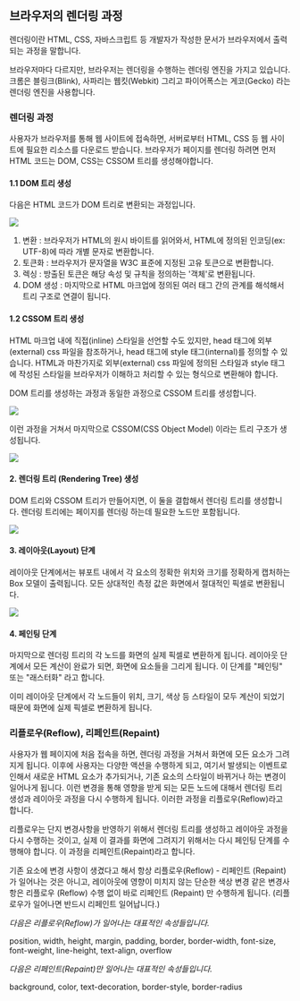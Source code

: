 ## 브라우저의 렌더링 과정

렌더링이란 HTML, CSS, 자바스크립트 등 개발자가 작성한 문서가 브라우저에서 출력되는 과정을 말합니다.

브라우저마다 다르지만, 브라우저는 렌더링을 수행하는 렌더링 엔진을 가지고 있습니다.
크롬은 블링크(Blink), 사파리는 웹킷(Webkit) 그리고 파이어폭스는 게코(Gecko) 라는 렌더링 엔진을 사용합니다.

### 렌더링 과정

사용자가 브라우저를 통해 웹 사이트에 접속하면, 서버로부터 HTML, CSS 등 웹 사이트에 필요한 리소스를 다운로드 받습니다.
브라우저가 페이지를 렌더링 하려면 먼저 HTML 코드는 DOM, CSS는 CSSOM 트리를 생성해야합니다.

#### 1.1 DOM 트리 생성

다음은 HTML 코드가 DOM 트리로 변환되는 과정입니다.

![](https://miro.medium.com/max/1400/0*rkjgCl-RSVTvRGgS)

1. 변환 : 브라우저가 HTML의 원시 바이트를 읽어와서, HTML에 정의된 인코딩(ex: UTF-8)에 따라 개별 문자로 변환합니다.
2. 토큰화 : 브라우저가 문자열을 W3C 표준에 지정된 고유 토큰으로 변환합니다.
3. 렉싱 : 방출된 토큰은 해당 속성 및 규칙을 정의하는 '객체'로 변환됩니다.
4. DOM 생성 : 마지막으로 HTML 마크업에 정의된 여러 태그 간의 관계를 해석해서 트리 구조로 연결이 됩니다.

#### 1.2 CSSOM 트리 생성

HTML 마크업 내에 직접(inline) 스타일을 선언할 수도 있지만, head 태그에 외부 (external) css 파일을 참조하거나, head 태그에 style 태그(internal)를 정의할 수 있습니다.
HTML과 마찬가지로 외부(external) css 파일에 정의된 스타일과 style 태그에 작성된 스타일을 브라우저가 이해하고 처리할 수 있는 형식으로 변환해야 합니다.

DOM 트리를 생성하는 과정과 동일한 과정으로 CSSOM 트리를 생성합니다.

![](https://miro.medium.com/max/1400/0*wO7ezCeTdpHyhgWm)

이런 과정을 거쳐서 마지막으로 CSSOM(CSS Object Model) 이라는 트리 구조가 생성됩니다.

![](https://miro.medium.com/max/1164/0*SMOVnyZjS0-Tp-pp)

#### 2. 렌더링 트리 (Rendering Tree) 생성

DOM 트리와 CSSOM 트리가 만들어지면, 이 둘을 결합해서 렌더링 트리를 생성합니다. 렌더링 트리에는 페이지를 렌더링 하는데 필요한 노드만 포함됩니다.

![](https://miro.medium.com/max/1400/0*9Xbmy7JUOcRxn2Vh)

#### 3. 레이아웃(Layout) 단계

레이아웃 단계에서는 뷰포트 내에서 각 요소의 정확한 위치와 크기를 정확하게 캡처하는 Box 모델이 출력됩니다.
모든 상대적인 측정 값은 화면에서 절대적인 픽셀로 변환됩니다.

![](https://miro.medium.com/max/1232/0*1ZVisC80ge0AllX4)

#### 4. 페인팅 단계

마지막으로 렌더링 트리의 각 노드를 화면의 실제 픽셀로 변환하게 됩니다.
레이아웃 단계에서 모든 계산이 완료가 되면, 화면에 요소들을 그리게 됩니다. 이 단계를 "페인팅" 또는 "래스터화" 라고 합니다.

이미 레이아웃 단계에서 각 노드들이 위치, 크기, 색상 등 스타일이 모두 계산이 되었기때문에 화면에 실제 픽셀로 변환하게 됩니다.

### 리플로우(Reflow), 리페인트(Repaint)

사용자가 웹 페이지에 처음 접속을 하면, 렌더링 과정을 거쳐서 화면에 모든 요소가 그려지게 됩니다.
이후에 사용자는 다양한 액션을 수행하게 되고, 여기서 발생되는 이벤트로 인해서 새로운 HTML 요소가 추가되거나, 기존 요소의 스타일이 바뀌거나 하는 변경이 일어나게 됩니다.
이런 변경을 통해 영향을 받게 되는 모든 노드에 대해서 렌더링 트리 생성과 레이아웃 과정을 다시 수행하게 됩니다. 이러한 과정을 리플로우(Reflow)라고 합니다.

리플로우는 단지 변경사항을 반영하기 위해서 렌더링 트리를 생성하고 레이아웃 과정을 다시 수행하는 것이고, 실제 이 결과를 화면에 그려지기 위해서는 다시 페인팅 단계를 수행해야 합니다.
이 과정을 리페인트(Repaint)라고 합니다.

기존 요소에 변경 사항이 생겼다고 해서 항상 리플로우(Reflow) - 리페인트 (Repaint) 가 일어나는 것은 아니고, 레이아웃에 영향이 미치지 않는 단순한 색상 변경 같은 변경사항은 리플로우 (Reflow) 수행 없이 바로 리페인트 (Repaint) 만 수행하게 됩니다. (리플로우가 일어나면 반드시 리페인트 일어납니다.)

_다음은 리플로우(Reflow)가 일어나는 대표적인 속성들입니다._

position, width, height, margin, padding, border, border-width, font-size, font-weight, line-height, text-align, overflow

_다음은 리페인트(Repaint)만 일어나는 대표적인 속성들입니다._

background, color, text-decoration, border-style, border-radius
